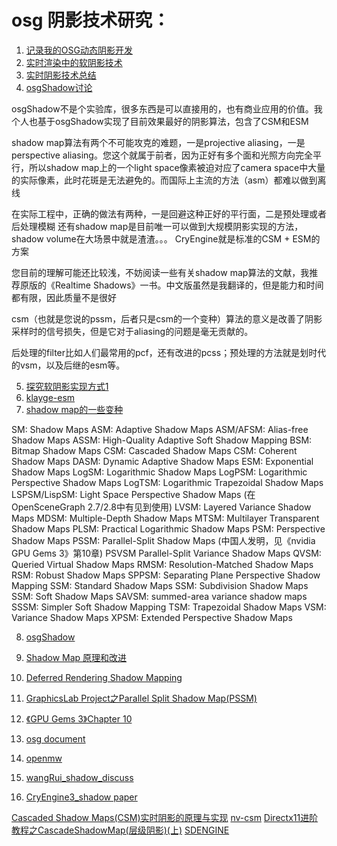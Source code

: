 # osg 阴影技术研究：
1. [记录我的OSG动态阴影开发](https://my.oschina.net/u/235558/blog/3061713)
2. [实时渲染中的软阴影技术](https://zhuanlan.zhihu.com/p/26853641)
3. [实时阴影技术总结](https://xiaoiver.github.io/coding/2018/09/27/%E5%AE%9E%E6%97%B6%E9%98%B4%E5%BD%B1%E6%8A%80%E6%9C%AF%E6%80%BB%E7%BB%93.html)
4. [osgShadow讨论](http://bbs.osgchina.org/forum.php?mod=viewthread&tid=13977)
	
		
osgShadow不是个实验库，很多东西是可以直接用的，也有商业应用的价值。我个人也基于osgShadow实现了目前效果最好的阴影算法，包含了CSM和ESM

shadow map算法有两个不可能攻克的难题，一是projective aliasing，一是perspective aliasing。您这个就属于前者，因为正好有多个面和光照方向完全平行，所以shadow map上的一个light space像素被迫对应了camera space中大量的实际像素，此时花斑是无法避免的。而国际上主流的方法（asm）都难以做到离线

在实际工程中，正确的做法有两种，一是回避这种正好的平行面，二是预处理或者后处理模糊
还有shadow map是目前唯一可以做到大规模阴影实现的方法，shadow volume在大场景中就是渣渣。。。
CryEngine就是标准的CSM + ESM的方案

您目前的理解可能还比较浅，不妨阅读一些有关shadow map算法的文献，我推荐原版的《Realtime Shadows》一书。中文版虽然是我翻译的，但是能力和时间都有限，因此质量不是很好

csm（也就是您说的pssm，后者只是csm的一个变种）算法的意义是改善了阴影采样时的信号损失，但是它对于aliasing的问题是毫无贡献的。

后处理的filter比如人们最常用的pcf，还有改进的pcss；预处理的方法就是划时代的vsm，以及后继的esm等。

5. [探究软阴影实现方式1](https://blog.csdn.net/qq_23030843/article/details/104370860)
6. [klayge-esm](http://www.klayge.org/2013/10/07/%E5%88%87%E6%8D%A2%E5%88%B0esm/)
7. [shadow map的一些变种](http://www.aiuxian.com/article/p-2830825.html)

SM: Shadow Maps
ASM: Adaptive Shadow Maps
ASM/AFSM: Alias-free Shadow Maps
ASSM: High-Quality Adaptive Soft Shadow Mapping
BSM: Bitmap Shadow Maps
CSM: Cascaded Shadow Maps
CSM: Coherent Shadow Maps
DASM: Dynamic Adaptive Shadow Maps
ESM: Exponential Shadow Maps
LogSM: Logarithmic Shadow Maps
LogPSM: Logarithmic Perspective Shadow Maps
LogTSM: Logarithmic Trapezoidal Shadow Maps
LSPSM/LispSM: Light Space Perspective Shadow Maps (在OpenSceneGraph 2.7/2.8中有见到使用)
LVSM: Layered Variance Shadow Maps
MDSM: Multiple-Depth Shadow Maps
MTSM: Multilayer Transparent Shadow Maps
PLSM: Practical Logarithmic Shadow Maps
PSM: Perspective Shadow Maps
PSSM: Parallel-Split Shadow Maps (中国人发明，见《nvidia GPU Gems 3》第10章)
PSVSM Parallel-Split Variance Shadow Maps
QVSM: Queried Virtual Shadow Maps
RMSM: Resolution-Matched Shadow Maps
RSM: Robust Shadow Maps
SPPSM: Separating Plane Perspective Shadow Mapping
SSM: Standard Shadow Maps
SSM: Subdivision Shadow Maps
SSM: Soft Shadow Maps
SAVSM: summed-area variance shadow maps
SSSM: Simpler Soft Shadow Mapping
TSM: Trapezoidal Shadow Maps
VSM: Variance Shadow Maps
XPSM: Extended Perspective Shadow Maps

8. [osgShadow](http://www.openscenegraph.org/index.php/documentation/guides/programming-guides/108-shadows)
9. [Shadow Map 原理和改进](https://blog.csdn.net/ronintao/article/details/51649664)
10. [Deferred Rendering Shadow Mapping](http://www.codinglabs.net/tutorial_opengl_deferred_rendering_shadow_mapping.aspx)
11. [GraphicsLab Project之Parallel Split Shadow Map(PSSM)](https://blog.csdn.net/i_dovelemon/article/details/70246110)
12. [《GPU Gems 3》Chapter 10](https://www.cnblogs.com/pulas/archive/2012/02/02/2335593.html)
13. [osg document](https://codedocs.xyz/openscenegraph/OpenSceneGraph/a05094.html)

14. [openmw](https://forum.openmw.org/viewtopic.php?t=4417)
15. [wangRui_shadow_discuss](https://groups.google.com/forum/#!topic/osg-users/-TFd2yzzgro)
16. [CryEngine3_shadow paper](https://www.realtimeshadows.com/sites/default/files/Playing%20with%20Real-Time%20Shadows_0.pdf)

[Cascaded Shadow Maps(CSM)实时阴影的原理与实现](https://zhuanlan.zhihu.com/p/53689987)
[nv-csm](https://developer.download.nvidia.cn/SDK/10.5/opengl/src/cascaded_shadow_maps/doc/cascaded_shadow_maps.pdf)
[Directx11进阶教程之CascadeShadowMap(层级阴影)(上)](https://blog.csdn.net/qq_29523119/article/details/79266293)
[SDENGINE](https://github.com/2047241149/SDEngine)
